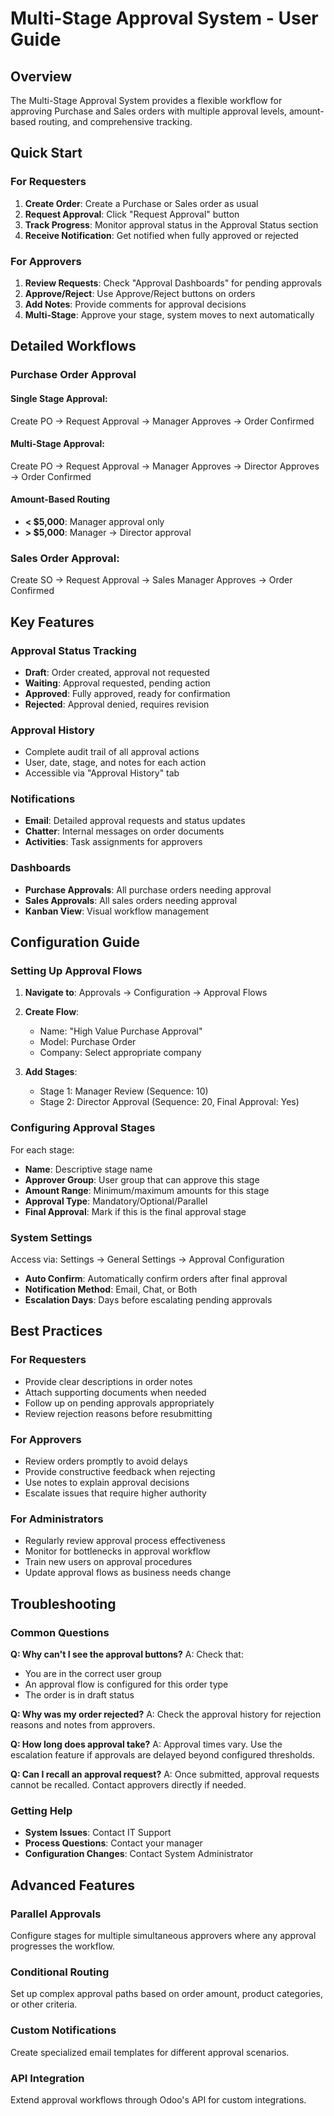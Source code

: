 # Multi-Stage Approval System - User Guide

## Overview

The Multi-Stage Approval System provides a flexible workflow for approving Purchase and Sales orders with multiple approval levels, amount-based routing, and comprehensive tracking.

## Quick Start

### For Requesters
1. **Create Order**: Create a Purchase or Sales order as usual
2. **Request Approval**: Click "Request Approval" button
3. **Track Progress**: Monitor approval status in the Approval Status section
4. **Receive Notification**: Get notified when fully approved or rejected

### For Approvers
1. **Review Requests**: Check "Approval Dashboards" for pending approvals
2. **Approve/Reject**: Use Approve/Reject buttons on orders
3. **Add Notes**: Provide comments for approval decisions
4. **Multi-Stage**: Approve your stage, system moves to next automatically

## Detailed Workflows

### Purchase Order Approval

#### Single Stage Approval:
Create PO → Request Approval → Manager Approves → Order Confirmed


#### Multi-Stage Approval:
Create PO → Request Approval → Manager Approves → Director Approves → Order Confirmed

#### Amount-Based Routing
- **< $5,000**: Manager approval only
- **> $5,000**: Manager → Director approval

### Sales Order Approval:
Create SO → Request Approval → Sales Manager Approves → Order Confirmed


## Key Features

### Approval Status Tracking
- **Draft**: Order created, approval not requested
- **Waiting**: Approval requested, pending action
- **Approved**: Fully approved, ready for confirmation
- **Rejected**: Approval denied, requires revision

### Approval History
- Complete audit trail of all approval actions
- User, date, stage, and notes for each action
- Accessible via "Approval History" tab

### Notifications
- **Email**: Detailed approval requests and status updates
- **Chatter**: Internal messages on order documents
- **Activities**: Task assignments for approvers

### Dashboards
- **Purchase Approvals**: All purchase orders needing approval
- **Sales Approvals**: All sales orders needing approval
- **Kanban View**: Visual workflow management

## Configuration Guide

### Setting Up Approval Flows

1. **Navigate to**: Approvals → Configuration → Approval Flows
2. **Create Flow**:
   - Name: "High Value Purchase Approval"
   - Model: Purchase Order
   - Company: Select appropriate company

3. **Add Stages**:
   - Stage 1: Manager Review (Sequence: 10)
   - Stage 2: Director Approval (Sequence: 20, Final Approval: Yes)

### Configuring Approval Stages

For each stage:
- **Name**: Descriptive stage name
- **Approver Group**: User group that can approve this stage
- **Amount Range**: Minimum/maximum amounts for this stage
- **Approval Type**: Mandatory/Optional/Parallel
- **Final Approval**: Mark if this is the final approval stage

### System Settings

Access via: Settings → General Settings → Approval Configuration
- **Auto Confirm**: Automatically confirm orders after final approval
- **Notification Method**: Email, Chat, or Both
- **Escalation Days**: Days before escalating pending approvals

## Best Practices

### For Requesters
- Provide clear descriptions in order notes
- Attach supporting documents when needed
- Follow up on pending approvals appropriately
- Review rejection reasons before resubmitting

### For Approvers
- Review orders promptly to avoid delays
- Provide constructive feedback when rejecting
- Use notes to explain approval decisions
- Escalate issues that require higher authority

### For Administrators
- Regularly review approval process effectiveness
- Monitor for bottlenecks in approval workflow
- Train new users on approval procedures
- Update approval flows as business needs change

## Troubleshooting

### Common Questions

**Q: Why can't I see the approval buttons?**
A: Check that:
- You are in the correct user group
- An approval flow is configured for this order type
- The order is in draft status

**Q: Why was my order rejected?**
A: Check the approval history for rejection reasons and notes from approvers.

**Q: How long does approval take?**
A: Approval times vary. Use the escalation feature if approvals are delayed beyond configured thresholds.

**Q: Can I recall an approval request?**
A: Once submitted, approval requests cannot be recalled. Contact approvers directly if needed.

### Getting Help

- **System Issues**: Contact IT Support
- **Process Questions**: Contact your manager
- **Configuration Changes**: Contact System Administrator

## Advanced Features

### Parallel Approvals
Configure stages for multiple simultaneous approvers where any approval progresses the workflow.

### Conditional Routing
Set up complex approval paths based on order amount, product categories, or other criteria.

### Custom Notifications
Create specialized email templates for different approval scenarios.

### API Integration
Extend approval workflows through Odoo's API for custom integrations.
